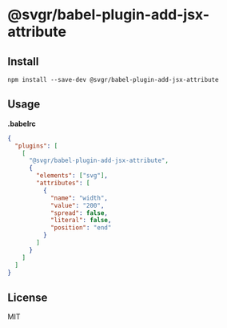 # @svgr/babel-plugin-add-jsx-attribute

## Install

```
npm install --save-dev @svgr/babel-plugin-add-jsx-attribute
```

## Usage

**.babelrc**

```json
{
  "plugins": [
    [
      "@svgr/babel-plugin-add-jsx-attribute",
      {
        "elements": ["svg"],
        "attributes": [
          {
            "name": "width",
            "value": "200",
            "spread": false,
            "literal": false,
            "position": "end"
          }
        ]
      }
    ]
  ]
}
```

## License

MIT

